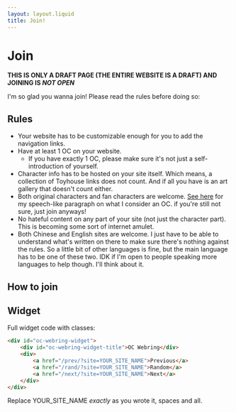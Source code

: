 ```yaml
---
layout: layout.liquid
title: Join!
---
```


# Join

**THIS IS ONLY A DRAFT PAGE (THE ENTIRE WEBSITE IS A DRAFT) AND JOINING IS *NOT OPEN***

I'm so glad you wanna join! Please read the rules before doing so:

## Rules

- Your website has to be customizable enough for you to add the navigation links.
- Have at least 1 OC on your website.
  - If you have exactly 1 OC, please make sure it's not just a self-introduction of yourself.
- Character info has to be hosted on your site itself. Which means, a collection of Toyhouse links does not count. And if all you have is an art gallery that doesn't count either.
- Both original characters and fan characters are welcome. [See here](/about/) for my speech-like paragraph on what I consider an OC. if you're still not sure, just join anyways!
- No hateful content on any part of your site (not just the character part). This is becoming some sort of internet amulet.
- Both Chinese and English sites are welcome. I just have to be able to understand what's written on there to make sure there's nothing against the rules. So a little bit of other languages is fine, but the main language has to be one of these two. IDK if I'm open to people speaking more languages to help though. I'll think about it.

## How to join

## Widget

Full widget code with classes:

```html
<div id="oc-webring-widget">
    <div id="oc-webring-widget-title">OC Webring</div>
    <div>
        <a href="/prev/?site=YOUR_SITE_NAME">Previous</a>
        <a href="/rand/?site=YOUR_SITE_NAME">Random</a>
        <a href="/next/?site=YOUR_SITE_NAME">Next</a>
    </div>
</div>
```

Replace YOUR_SITE_NAME *exactly* as you wrote it, spaces and all.
